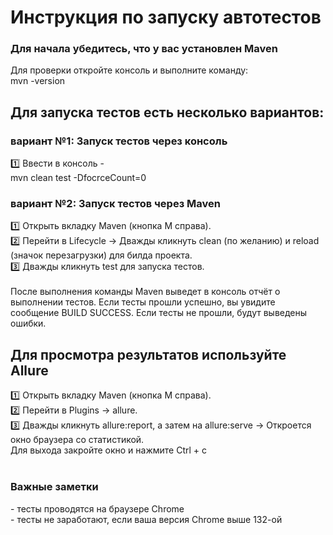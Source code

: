 <h1>Инструкция по запуску автотестов </h1>
<h3>Для начала убедитесь, что у вас установлен Maven</h3>
Для проверки откройте консоль и выполните команду: <br> mvn -version

<h2>Для запуска тестов есть несколько вариантов: </h2> 

<h3>вариант №1: Запуск тестов через консоль </h3>
1️⃣ Ввести в консоль - <br> mvn clean test -DfocrceCount=0

<h3>вариант №2: Запуск тестов через Maven</h3>
1️⃣ Открыть вкладку Maven (кнопка M справа).<br>
2️⃣ Перейти в Lifecycle → Дважды кликнуть clean (по желанию) и reload (значок перезагрузки) для билда проекта.<br>
3️⃣ Дважды кликнуть test для запуска тестов.<br>
<br>
После выполнения команды Maven выведет в консоль отчёт о выполнении тестов. 
Если тесты прошли успешно, вы увидите сообщение BUILD SUCCESS. Если тесты не прошли, будут выведены ошибки.

<h2>Для просмотра результатов используйте Allure </h2> 
1️⃣ Открыть вкладку Maven (кнопка M справа).<br>
2️⃣ Перейти в Plugins →  allure. <br>
3️⃣ Дважды кликнуть allure:report, а затем на allure:serve -> Откроется окно браузера со статистикой. <br> Для выхода закройте окно и нажмите Ctrl + c <br>
<br>
<h3>Важные заметки</h3>
- тесты проводятся на браузере Chrome <br>
- тесты не заработают, если ваша версия Chrome выше 132-ой
